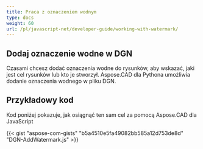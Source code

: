 ```yaml
---
title: Praca z oznaczeniem wodnym
type: docs
weight: 60
url: /pl/javascript-net/developer-guide/working-with-watermark/
---
```


## **Dodaj oznaczenie wodne w DGN**

Czasami chcesz dodać oznaczenia wodne do rysunków, aby wskazać, jaki jest cel rysunków lub kto je stworzył. Aspose.CAD dla Pythona umożliwia dodanie oznaczenia wodnego w pliku DGN.

## Przykładowy kod

Kod poniżej pokazuje, jak osiągnąć ten sam cel za pomocą Aspose.CAD dla JavaScript

{{< gist "aspose-com-gists" "b5a4510e5fa49082bb585a12d753de8d" "DGN-AddWatermark.js" >}}
